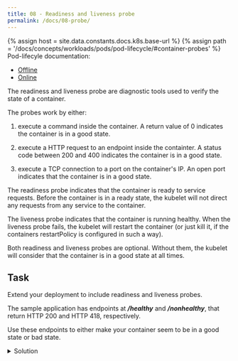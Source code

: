 ```yaml
---
title: 08 - Readiness and liveness probe
permalink: /docs/08-probe/
---
```

{% assign host = site.data.constants.docs.k8s.base-url %}
{% assign path = '/docs/concepts/workloads/pods/pod-lifecycle/#container-probes' %}
Pod-lifecyle documentation:
* [Offline]({{host.offline}}{{path}})
* [Online]({{host.online}}{{path}})

The readiness and liveness probe are diagnostic tools used to verify the state of a container. 

The probes work by either:

1) execute a command inside the container. A return value of 0 indicates the container is in a good state.

2) execute a HTTP request to an endpoint inside the containter. A status code between 200 and 400 indicates the container is in a good state.

3) execute a TCP connection to a port on the container's IP. An open port indicates that the container is in a good state.

The readiness probe indicates that the container is ready to service requests. Before the container is in a ready state, the kubelet will not direct any requests from any service to the container.

The liveness probe indicates that the container is running healthy. When the liveness probe fails, the kubelet will restart the container (or just kill it, if the containers restartPolicy is configured in such a way).

Both readiness and liveness probes are optional. Without them, the kubelet will consider that the container is in a good state at all times.

## Task

Extend your deployment to include readiness and liveness probes. 

The sample application has endpoints at ***/healthy*** and ***/nonhealthy***, that return HTTP 200 and HTTP 418, respectively. 

Use these endpoints to either make your container seem to be in a good state or bad state.

<details>
  <summary>Solution</summary>
  <div markdown="1">

```yaml
apiVersion: apps/v1
kind: Deployment
metadata:
  name: sample-app-deployment
  labels:
    app: sample-app
spec:
  replicas: 1
  selector:
    matchLabels:
      app: sample-app
  template:
    metadata:
      labels:
        app: sample-app
    spec:
      containers:
      - name: sample-app
        image: ubuntu-k8s-1.local:30603/sample-app
        imagePullPolicy: Always
        ports:
        - containerPort: 8080
        livenessProbe:
          httpGet:
            path: /healthy
            port: 8080
        readinessProbe:
          httpGet:
            path: /healthy
            port: 8080
```

</div>
</details>
